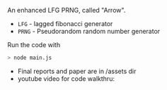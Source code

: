An enhanced LFG PRNG, called "Arrow".

- `LFG` - lagged fibonacci generator
- `PRNG` - Pseudorandom random number generator

Run the code with
```sh
> node main.js
```

- Final reports and paper are in /assets dir
- youtube video for code walkthru: 
